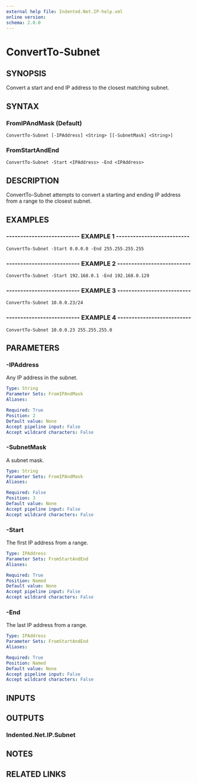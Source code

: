```yaml
---
external help file: Indented.Net.IP-help.xml
online version: 
schema: 2.0.0
---
```


# ConvertTo-Subnet

## SYNOPSIS
Convert a start and end IP address to the closest matching subnet.

## SYNTAX

### FromIPAndMask (Default)
```
ConvertTo-Subnet [-IPAddress] <String> [[-SubnetMask] <String>]
```

### FromStartAndEnd
```
ConvertTo-Subnet -Start <IPAddress> -End <IPAddress>
```

## DESCRIPTION
ConvertTo-Subnet attempts to convert a starting and ending IP address from a range to the closest subnet.

## EXAMPLES

### -------------------------- EXAMPLE 1 --------------------------
```
ConvertTo-Subnet -Start 0.0.0.0 -End 255.255.255.255
```

### -------------------------- EXAMPLE 2 --------------------------
```
ConvertTo-Subnet -Start 192.168.0.1 -End 192.168.0.129
```

### -------------------------- EXAMPLE 3 --------------------------
```
ConvertTo-Subnet 10.0.0.23/24
```

### -------------------------- EXAMPLE 4 --------------------------
```
ConvertTo-Subnet 10.0.0.23 255.255.255.0
```

## PARAMETERS

### -IPAddress
Any IP address in the subnet.

```yaml
Type: String
Parameter Sets: FromIPAndMask
Aliases: 

Required: True
Position: 2
Default value: None
Accept pipeline input: False
Accept wildcard characters: False
```

### -SubnetMask
A subnet mask.

```yaml
Type: String
Parameter Sets: FromIPAndMask
Aliases: 

Required: False
Position: 3
Default value: None
Accept pipeline input: False
Accept wildcard characters: False
```

### -Start
The first IP address from a range.

```yaml
Type: IPAddress
Parameter Sets: FromStartAndEnd
Aliases: 

Required: True
Position: Named
Default value: None
Accept pipeline input: False
Accept wildcard characters: False
```

### -End
The last IP address from a range.

```yaml
Type: IPAddress
Parameter Sets: FromStartAndEnd
Aliases: 

Required: True
Position: Named
Default value: None
Accept pipeline input: False
Accept wildcard characters: False
```

## INPUTS

## OUTPUTS

### Indented.Net.IP.Subnet

## NOTES

## RELATED LINKS

